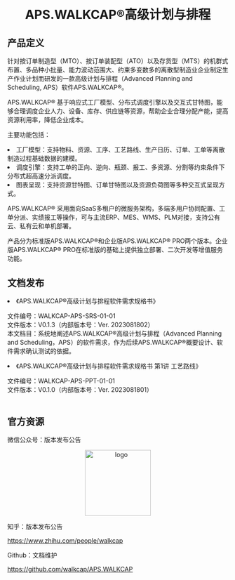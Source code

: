 
<h1 align="center" style="margin: 30px 0 30px; font-weight: bold;">
	APS.WALKCAP®高级计划与排程<br>
</h1>

## 产品定义
针对按订单制造型（MTO）、按订单装配型（ATO）以及存货型（MTS）的机群式布置、多品种小批量、能力波动范围大、约束多变数多的离散型制造业企业制定生产作业计划而研发的一款高级计划与排程（Advanced Planning and Scheduling, APS）软件APS.WALKCAP®。<P>
APS.WALKCAP® 基于响应式工厂模型、分布式调度引擎以及交互式甘特图，能够合理调度企业人力、设备、库存、供应链等资源，帮助企业合理分配产能，提高资源利用率，降低企业成本。<br>
<p>
主要功能包括：
<li>工厂模型：支持物料、资源、工序、工艺路线、生产日历、订单、工单等离散制造过程基础数据的建模。</li>
<li>调度引擎：支持工单的正向、逆向、瓶颈、报工、多资源、分割等约束条件下分布式超高速分派调度。</li>
<li>图表呈现：支持资源甘特图、订单甘特图以及资源负荷图等多种交互式呈现方式。</li>
<p>
<p>
APS.WALKCAP® 采用面向SaaS多租户的微服务架构，多端多用户协同配置、工单分派、实绩报工等操作，可与主流ERP、MES、WMS、PLM对接，支持公有云、私有云和单机部署。
<p>
<p>
产品分为标准版APS.WALKCAP®和企业版APS.WALKCAP®  PRO两个版本。企业版APS.WALKCAP® PRO在标准版的基础上提供独立部署、二次开发等增值服务功能。
<p>

## 文档发布
<li>《APS.WALKCAP®高级计划与排程软件需求规格书》</li>
<p>
文件编号：WALKCAP-APS-SRS-01-01<br>
文件版本：V0.1.3（内部版本号：Ver. 2023081802）<br>
本文档目：系统地阐述APS.WALKCAP®高级计划与排程（Advanced Planning and Scheduling，APS）的软件需求，作为后续APS.WALKCAP®概要设计、软件需求确认测试的依据。<br>

<li>《APS.WALKCAP®高级计划与排程软件需求规格书 第1讲 工艺路线》</li>
<p>
文件编号：WALKCAP-APS-PPT-01-01<br>
文件版本：V0.1.0（内部版本号：Ver. 2023081801）<br>
<br>

## 官方资源
微信公众号：版本发布公告

<P>
<p align="center">
	<img alt="logo" src="https://mmbiz.qpic.cn/mmbiz_png/8RQbvDWNxWzwxdwBdZKmnnjKZeIicazcz4Kll4xiarYWmqJhIicWnCrmfFRcslSiaCLib05NJVRb5m9vTDrrdaaIRIA/0?wx_fmt=png" height="150">
</p>

知乎：版本发布公告<P>
<a href="https://www.zhihu.com/people/walkcap">https://www.zhihu.com/people/walkcap</a>

<P>
Github：文档维护<P>
<a href="https://github.com/walkcap/APS.WALKCAP">https://github.com/walkcap/APS.WALKCAP</a>




